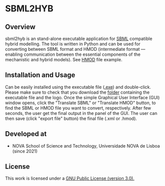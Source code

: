 # SBML2HYB
## Overview
sbml2hyb is an stand-alone executable application for [SBML](https://synonym.caltech.edu/) compatible hybrid modelling. The tool is written in Python and can be used for converting between SBML format and HMOD (intermediate format — enabling communication between the essential components of the mechanistic and hybrid models). See [HMOD](https://github.com/rs-costa/sbml2hyb/blob/main/models/chassagnole1hyb.hmod) file example.

## Installation and Usage
Can be easily installed using the executable file ([.exe](https://github.com/rs-costa/sbml2hyb/raw/main/exe/SBML2HYB.exe)) and double-click. Please make sure to check that you download the [folder](https://github.com/rs-costa/sbml2hyb/tree/main/exe) containing the executable file and the logo.
Once the simple Graphical User Interface (GUI) window opens, click the "Translate SBML" or "Translate HMOD" button, to find the SBML or HMOD file you want to convert, respectively.  After few seconds, the user get the final output in the panel of the GUI. The user can then save (click "export file" button) the final file (.xml or .hmod).

## Developed at
- NOVA School of Science and Technology, Universidade NOVA de Lisboa (since 2021)

## License
This work is licensed under a <a href="https://www.gnu.org/licenses/gpl-3.0.html"> GNU Public License (version 3.0).</a>
